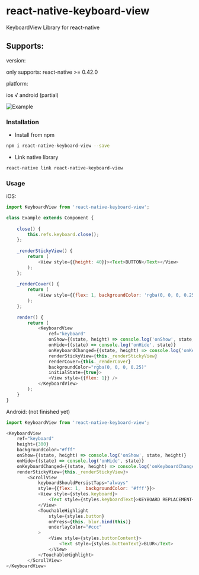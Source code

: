 # react-native-keyboard-view
KeyboardView Library for react-native

## Supports:

version: 

only supports: react-native >= 0.42.0

platform:

ios √ 
android (partial) 

![Example](https://github.com/shimohq/react-native-keyboard-view/raw/master/preview.gif)

### Installation

* Install from npm

```bash
npm i react-native-keyboard-view --save
```

* Link native library

```bash
react-native link react-native-keyboard-view
```


### Usage

iOS:

```javascript
import KeyboardView from 'react-native-keyboard-view';

class Example extends Component {
    
    close() {
        this.refs.keyboard.close();
    };
    
    _renderStickyView() {
        return (
            <View style={{height: 40}}><Text>BUTTON</Text></View>
        );
    };
    
    _renderCover() {
        return (
            <View style={{flex: 1, backgroundColor: 'rgba(0, 0, 0, 0.25)'}} />
        );
    };
    
    render() {
        return (
            <KeyboardView
                ref="keyboard"
                onShow={(state, height) => console.log('onShow', state, height)}
                onHide={(state) => console.log('onHide', state)}
                onKeyboardChanged={(state, height) => console.log('onKeyboardChanged', state, height)}
                renderStickyView={this._renderStickyView}
                renderCover={this._renderCover}
                backgroundColor="rgba(0, 0, 0, 0.25)"
                initialState={true}>
                <View style={{flex: 1}} />
            </KeyboardView>
        );
    }
}

```

Android: (not finished yet)

```javascript
import KeyboardView from 'react-native-keyboard-view';

<KeyboardView
    ref="keyboard"
    height={300}
    backgroundColor="#fff"
    onShow={(state, height) => console.log('onShow', state, height)}
    onHide={(state) => console.log('onHide', state)}
    onKeyboardChanged={(state, height) => console.log('onKeyboardChanged', state, height)}
    renderStickyView={this._renderStickyView}>
        <ScrollView
            keyboardShouldPersistTaps="always"
            style={{flex: 1,  backgroundColor: '#fff'}}>
            <View style={styles.keyboard}>
                <Text style={styles.keyboardText}>KEYBOARD REPLACEMENT</Text>
            </View>
            <TouchableHighlight
                style={styles.button}
                onPress={this._blur.bind(this)}
                underlayColor="#ccc"
            >
                <View style={styles.buttonContent}>
                    <Text style={styles.buttonText}>BLUR</Text>
                </View>
            </TouchableHighlight>
        </ScrollView>
</KeyboardView>
```
